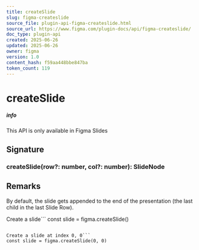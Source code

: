 ```yaml
---
title: createSlide
slug: figma-createslide
source_file: plugin-api-figma-createslide.html
source_url: https://www.figma.com/plugin-docs/api/figma-createslide/
doc_type: plugin-api
created: 2025-06-26
updated: 2025-06-26
owner: figma
version: 1.0
content_hash: f59aa448bbe847ba
token_count: 119
---
```

# createSlide

##### info

This API is only available in Figma Slides

## Signature

### createSlide(row?: number, col?: number): SlideNode

## Remarks

By default, the slide gets appended to the end of the presentation (the last child in the last Slide Row).

Create a slide```
const slide = figma.createSlide()
```To specify a position in the Slide Grid, pass a row and column index to the function.

Create a slide at index 0, 0```
const slide = figma.createSlide(0, 0)
```